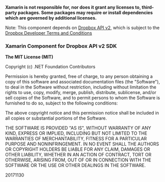 **Xamarin is not responsible for, nor does it grant any licenses to, third-party packages. Some packages may require or install dependencies which are governed by additional licenses.**

Note: This component depends on [Dropbox API v2](https://www.dropbox.com/developers), which is subject to the [Dropbox Developer Terms and Conditions](https://www.dropbox.com/developers/reference/tos)

### Xamarin Component for Dropbox API v2 SDK

**The MIT License (MIT)**

Copyright (c) .NET Foundation Contributors

Permission is hereby granted, free of charge, to any person obtaining a copy of this software and associated documentation files (the "Software"), to deal in the Software without restriction, including without limitation the rights to use, copy, modify, merge, publish, distribute, sublicense, and/or sell copies of the Software, and to permit persons to whom the Software is furnished to do so, subject to the following conditions:

The above copyright notice and this permission notice shall be included in all copies or substantial portions of the Software.

THE SOFTWARE IS PROVIDED "AS IS", WITHOUT WARRANTY OF ANY KIND, EXPRESS OR IMPLIED, INCLUDING BUT NOT LIMITED TO THE WARRANTIES OF MERCHANTABILITY, FITNESS FOR A PARTICULAR PURPOSE AND NONINFRINGEMENT. IN NO EVENT SHALL THE AUTHORS OR COPYRIGHT HOLDERS BE LIABLE FOR ANY CLAIM, DAMAGES OR OTHER LIABILITY, WHETHER IN AN ACTION OF CONTRACT, TORT OR OTHERWISE, ARISING FROM, OUT OF OR IN CONNECTION WITH THE SOFTWARE OR THE USE OR OTHER DEALINGS IN THE SOFTWARE.

20171130



